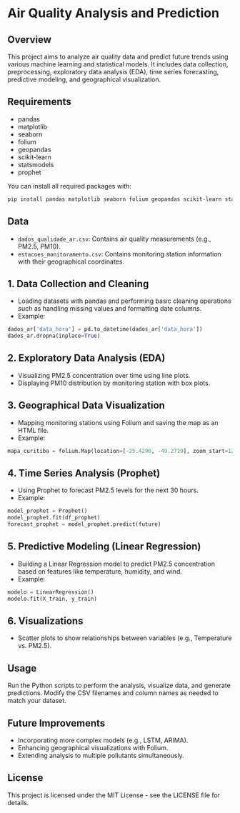 # Air Quality Analysis and Prediction

## Overview
This project aims to analyze air quality data and predict future trends using various machine learning and statistical models. It includes data collection, preprocessing, exploratory data analysis (EDA), time series forecasting, predictive modeling, and geographical visualization.

## Requirements
- pandas
- matplotlib
- seaborn
- folium
- geopandas
- scikit-learn
- statsmodels
- prophet

You can install all required packages with:
```bash
pip install pandas matplotlib seaborn folium geopandas scikit-learn statsmodels prophet
```

## Data
- `dados_qualidade_ar.csv`: Contains air quality measurements (e.g., PM2.5, PM10).
- `estacoes_monitoramento.csv`: Contains monitoring station information with their geographical coordinates.

## 1. Data Collection and Cleaning
- Loading datasets with pandas and performing basic cleaning operations such as handling missing values and formatting date columns.
- Example:
```python
dados_ar['data_hora'] = pd.to_datetime(dados_ar['data_hora'])
dados_ar.dropna(inplace=True)
```

## 2. Exploratory Data Analysis (EDA)
- Visualizing PM2.5 concentration over time using line plots.
- Displaying PM10 distribution by monitoring station with box plots.

## 3. Geographical Data Visualization
- Mapping monitoring stations using Folium and saving the map as an HTML file.
- Example:
```python
mapa_curitiba = folium.Map(location=[-25.4296, -49.2719], zoom_start=12)
```

## 4. Time Series Analysis (Prophet)
- Using Prophet to forecast PM2.5 levels for the next 30 hours.
- Example:
```python
model_prophet = Prophet()
model_prophet.fit(df_prophet)
forecast_prophet = model_prophet.predict(future)
```

## 5. Predictive Modeling (Linear Regression)
- Building a Linear Regression model to predict PM2.5 concentration based on features like temperature, humidity, and wind.
- Example:
```python
modelo = LinearRegression()
modelo.fit(X_train, y_train)
```

## 6. Visualizations
- Scatter plots to show relationships between variables (e.g., Temperature vs. PM2.5).

## Usage
Run the Python scripts to perform the analysis, visualize data, and generate predictions. Modify the CSV filenames and column names as needed to match your dataset.

## Future Improvements
- Incorporating more complex models (e.g., LSTM, ARIMA).
- Enhancing geographical visualizations with Folium.
- Extending analysis to multiple pollutants simultaneously.

## License
This project is licensed under the MIT License - see the LICENSE file for details.

